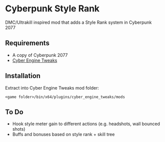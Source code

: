 # Cyberpunk Style Rank

DMC/Ultrakill inspired mod that adds a Style Rank system in Cyberpunk 2077

## Requirements

- A copy of Cyberpunk 2077
- [Cyber Engine Tweaks](https://github.com/yamashi/CyberEngineTweaks)

## Installation

Extract into Cyber Engine Tweaks mod folder:

```
<game folder>/bin/x64/plugins/cyber_engine_tweaks/mods
```

## To Do

- Hook style meter gain to different actions (e.g. headshots, wall bounced shots)
- Buffs and bonuses based on style rank + skill tree
